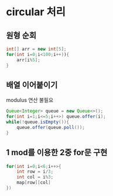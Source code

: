 # circular 처리

## 원형 순회
```java
int[] arr = new int[5];
for(int i=0;i<100;i++)){
    arr[i%5];
}
```

## 배열 이어붙이기
modulus 연산 불필요
```java
Queue<Integer> queue = new Queue<>();
for(int i=1;i<=5;i++>) queue.offer(i);
while(!queue.isEmpty()){
    queue.offer(queue.poll());
}
```

## 1 mod를 이용한 2중 for문 구현
```java
for(int i=0;i<6;i++>{
    int row = i/3;
    int col = i%3;
    map[row][col]
})
```


